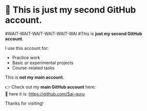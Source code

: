 # 👋 This is **just my second GitHub account**.
#WAIT-WAIT-WAIT-WAIT-WAIT-WAI
#This is **just my second GitHub account**.

I use this account for:
- Practice work
- Basic or experimental projects
- Course-related tasks

This is **not my main account**.

👉 Check out my **main GitHub account** here:  
🔗 here it is: https://github.com/Sai-guru


Thanks for visiting!
